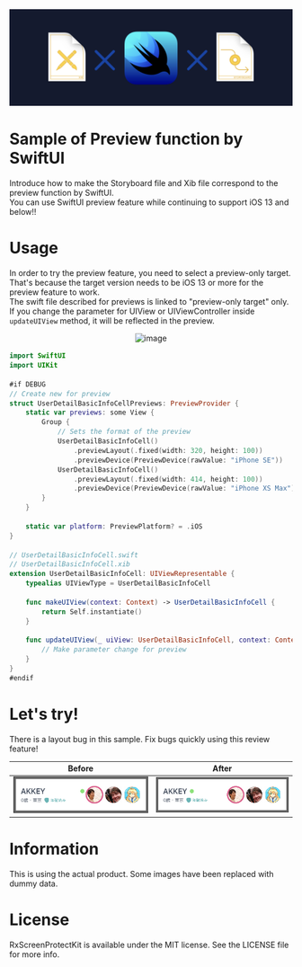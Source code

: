 <div align="center">
<img src="png/header.png" alt="image" title="header">
</div>

# Sample of Preview function by SwiftUI
Introduce how to make the Storyboard file and Xib file correspond to the preview function by SwiftUI.  
You can use SwiftUI preview feature while continuing to support iOS 13 and below!!

# Usage
In order to try the preview feature, you need to select a preview-only target. That's because the target version needs to be iOS 13 or more for the preview feature to work.  
The swift file described for previews is linked to "preview-only target" only.  
If you change the parameter for UIView or UIViewController inside `updateUIView` method, it will be reflected in the preview.

<div align="center">
<img src="png/usage.gif" alt="image" title="usage">
</div>

```swift
import SwiftUI
import UIKit

#if DEBUG
// Create new for preview
struct UserDetailBasicInfoCellPreviews: PreviewProvider {
    static var previews: some View {
        Group {
            // Sets the format of the preview
            UserDetailBasicInfoCell()
                .previewLayout(.fixed(width: 320, height: 100))
                .previewDevice(PreviewDevice(rawValue: "iPhone SE"))
            UserDetailBasicInfoCell()
                .previewLayout(.fixed(width: 414, height: 100))
                .previewDevice(PreviewDevice(rawValue: "iPhone XS Max"))
        }
    }

    static var platform: PreviewPlatform? = .iOS
}

// UserDetailBasicInfoCell.swift
// UserDetailBasicInfoCell.xib
extension UserDetailBasicInfoCell: UIViewRepresentable {
    typealias UIViewType = UserDetailBasicInfoCell

    func makeUIView(context: Context) -> UserDetailBasicInfoCell {
        return Self.instantiate()
    }

    func updateUIView(_ uiView: UserDetailBasicInfoCell, context: Context) {
        // Make parameter change for preview
    }
}
#endif
```

# Let's try!
There is a layout bug in this sample. Fix bugs quickly using this review feature!

Before | After
---- | ----
<img src="png/before.png" width="320"/> | <img src="png/after.png" width="320"/>

# Information
This is using the actual product. Some images have been replaced with dummy data.

# License
RxScreenProtectKit is available under the MIT license. See the LICENSE file for more info.
